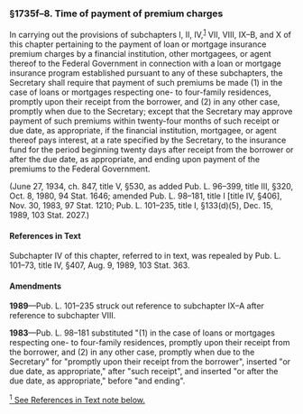 ### §1735f–8. Time of payment of premium charges ###

In carrying out the provisions of subchapters I, II, IV,<sup><a href="#1735f-8_1_target" name="1735f-8_1">1</a></sup> VII, VIII, IX–B, and X of this chapter pertaining to the payment of loan or mortgage insurance premium charges by a financial institution, other mortgagees, or agent thereof to the Federal Government in connection with a loan or mortgage insurance program established pursuant to any of these subchapters, the Secretary shall require that payment of such premiums be made (1) in the case of loans or mortgages respecting one- to four-family residences, promptly upon their receipt from the borrower, and (2) in any other case, promptly when due to the Secretary; except that the Secretary may approve payment of such premiums within twenty-four months of such receipt or due date, as appropriate, if the financial institution, mortgagee, or agent thereof pays interest, at a rate specified by the Secretary, to the insurance fund for the period beginning twenty days after receipt from the borrower or after the due date, as appropriate, and ending upon payment of the premiums to the Federal Government.

(June 27, 1934, ch. 847, title V, §530, as added Pub. L. 96–399, title III, §320, Oct. 8, 1980, 94 Stat. 1646; amended Pub. L. 98–181, title I [title IV, §406], Nov. 30, 1983, 97 Stat. 1210; Pub. L. 101–235, title I, §133(d)(5), Dec. 15, 1989, 103 Stat. 2027.)

#### References in Text ####

Subchapter IV of this chapter, referred to in text, was repealed by Pub. L. 101–73, title IV, §407, Aug. 9, 1989, 103 Stat. 363.

#### Amendments ####

**1989**—Pub. L. 101–235 struck out reference to subchapter IX–A after reference to subchapter VIII.

**1983**—Pub. L. 98–181 substituted "(1) in the case of loans or mortgages respecting one- to four-family residences, promptly upon their receipt from the borrower, and (2) in any other case, promptly when due to the Secretary" for "promptly upon their receipt from the borrower", inserted "or due date, as appropriate," after "such receipt", and inserted "or after the due date, as appropriate," before "and ending".

[<sup>1</sup> See References in Text note below.](#1735f-8_1)